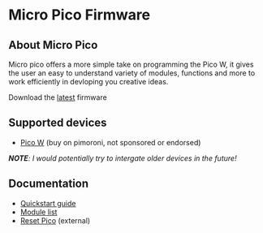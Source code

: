 # Micro Pico Firmware
## About Micro Pico
Micro pico offers a more simple take on programming the Pico W, it gives the user an easy to understand variety of modules, functions and more to work efficiently in devloping you creative ideas.

Download the [latest](https://github.com/jackablett/micro-pico/releases) firmware
## Supported devices
- [Pico W](https://shop.pimoroni.com/products/raspberry-pi-pico-w?variant=40059369619539) (buy on pimoroni, not sponsored or endorsed)

***NOTE**: I would potentially try to intergate older devices in the future!*
## Documentation
- [Quickstart guide](https://github.com/jackablett/micro-pico/blob/main/documentation/getting-started.md)
- [Module list](https://github.com/jackablett/micro-pico/tree/main/documentation/modules)
- [Reset Pico](https://learn.adafruit.com/getting-started-with-raspberry-pi-pico-circuitpython/circuitpython#flash-resetting-uf2-3083182) (external)
